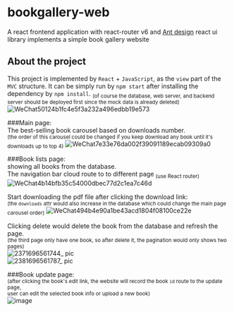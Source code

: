 # bookgallery-web   
A react frontend application with react-router v6 and [Ant design](https://ant.design/) react ui library implements a simple book gallery website  



## About the project  
This project is implemented by `React` + `JavaScript`, as the `view` part of the `MVC` structure. It can be simply run by `npm start` after installing the
dependency by `npm install`. <sub>(of course the database, web server, and backend server should be deployed first since the mock data is already deleted)</sub>  
![WeChat50124b1fc4e5f3a232a496edbb19e573](https://github.com/LukeYu-RX78/bookgallery-web/assets/116868785/9e471f46-00c6-42e9-ba24-f03062c08f5e)

###Main page:  
The best-selling book carousel based on downloads number.  
<sub>(the order of this carousel could be changed if you keep download any book until it's downloads up to top 4)</sub>
![WeChat7e33e76da002f39091189ecab09309a0](https://github.com/LukeYu-RX78/bookgallery-web/assets/116868785/972a59af-cea6-43ac-a173-1870514ddf9a)

###Book lists page:  
showing all books from the database.  
The navigation bar cloud route to to different page <sub>(use React router)</sub>
![WeChat4b14bfb35c54000dbec77d2c1ea7c46d](https://github.com/LukeYu-RX78/bookgallery-web/assets/116868785/c793e32c-ac8d-4742-8b71-cd6bc0cfcb42)

Start downloading the pdf file after clicking the download link:  
<sub>(the `downloads` attr would also increase in the database which could change the main page carousel order)</sub>
![WeChat494b4e90a1be43acd1804f08100ce22e](https://github.com/LukeYu-RX78/bookgallery-web/assets/116868785/af54bfa8-892a-449f-9d12-630e54065cfb)

Clicking delete would delete the book from the database and refresh the page.  
<sub>(the third page only have one book, so after delete it, the pagination would only shows two pages)</sub>  
![2371696561744_ pic](https://github.com/LukeYu-RX78/bookgallery-web/assets/116868785/f7cd9248-5dfd-4496-b00d-f664ed784d29)  
![2381696561787_ pic](https://github.com/LukeYu-RX78/bookgallery-web/assets/116868785/052ecfd0-3cda-4dfa-a596-400bc9ae2512)  

###Book update page:  
<sub>(after clicking the book's edit link, the website will record the book `id` route to the update page,  
user can edit the selected book info or upload a new book)</sub>  
![image](https://github.com/LukeYu-RX78/bookgallery-web/assets/116868785/be98467d-c2ff-4702-bf9a-51c495aeeab1)

